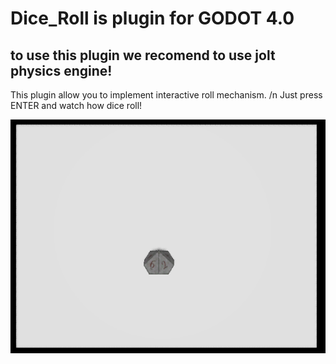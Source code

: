 # Dice_Roll is plugin for GODOT 4.0
## to use this plugin we recomend to use jolt physics engine!

This plugin allow you to implement interactive roll mechanism. /n
Just press ENTER and watch how dice roll!

![error](./Screenshot.png)
